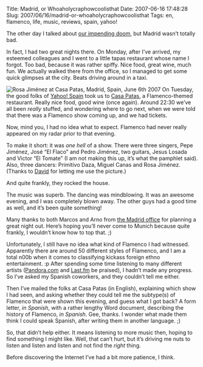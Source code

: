 Title: Madrid, or Whoaholycraphowcoolisthat
Date: 2007-06-16 17:48:28
Slug: 2007/06/16/madrid-or-whoaholycraphowcoolisthat
Tags: en, flamenco, life, music, reviews, spain, yahoo!


The other day I talked about [our impending doom][1], but Madrid wasn’t
totally bad.

In fact, I had two great nights there. On Monday, after I’ve arrived, my
esteemed colleagues and I went to a little tapas restaurant whose name I
forgot. Too bad, because it was rather spiffy. Nice food, great wine, much
fun. We actually walked there from the office, so I managed to get some quick
glimpses at the city. Beats driving around in a taxi.

![Rosa Jiménez at Casa Patas, Madrid, Spain, June 6th 2007][2] On Tuesday, the
good folks of [Yahoo! Spain][3] took us to [Casa Patas][4], a Flamenco-themed
restaurant. Really nice food, good wine (once again). Around 22:30 we’ve all
been _really_ stuffed, and wondering where to go next, when we were told that
there was a Flamenco show coming up, and we had tickets.

Now, mind you, I had no idea what to expect. Flamenco had never really
appeared on my radar prior to that evening.

To make it short: it was _one hell_ of a show. There were three singers, Pepe
Jiménez, José “El Flaco” and Pedro Jiménez, two guitars, Jesus Losada and
Victor “El Tomate” (I am not making this up, it’s what the pamphlet said).
Also, three dancers: Primitivo Daza, Miguel Canas and Rosa Jiménez. (Thanks to
[David][5] for letting me use the picture.)

And quite frankly, they rocked the house.

The music was superb. The dancing was mindblowing. It was an awesome evening,
and I was completely blown away. The other guys had a good time as well, and
it’s been quite something!

Many thanks to both Marcos and Arno from [the Madrid office][3] for planning a
great night out. Here’s hoping you’ll never come to Munich because quite
frankly, I wouldn’t know how to top that. ;)

Unfortunately, I still have no idea what kind of Flamenco I had witnessed.
Apparently there are around 50 different styles of Flamenco, and I am a total
n00b when it comes to classifying kickass foreign ethno entertainment. :p
After spending some time listening to many different artists ([Pandora.com][6]
and [Last.fm][7] be praised), I hadn’t made any progress. So I’ve asked my
Spanish coworkers, and they couldn’t tell me either.

Then I’ve mailed the folks at Casa Patas (in English), explaining which show I
had seen, and asking whether they could tell me the subtype(s) of Flamenco
that were shown this evening, and guess what I got back? A form letter, _in
Spanish_, with a rather lengthy Word document, describing the history of
Flamenco, _in Spanish_. Gee, thanks. I wonder what made them think I could
speak Spanish, after writing them in another language. ;)

So, that didn’t help either. It means listening to more music then, hoping to
find something I might like. Well, that can’t hurt, but it’s driving me nuts
to listen and listen and listen and not find the _right_ thing.

Before discovering the Internet I’ve had a bit more patience, I think.

   [1]: /2007/06/07/madrid-or-why-were-all-doomed/
   [2]: /wp-content/uploads/2007/06/a534355806_faabe04b62.jpg
   [3]: http://es.yahoo.com/
   [4]: http://www.casapatas.com/
   [5]: http://flickr.com/photos/david_o/
   [6]: http://pandora.com/
   [7]: http://last.fm/

